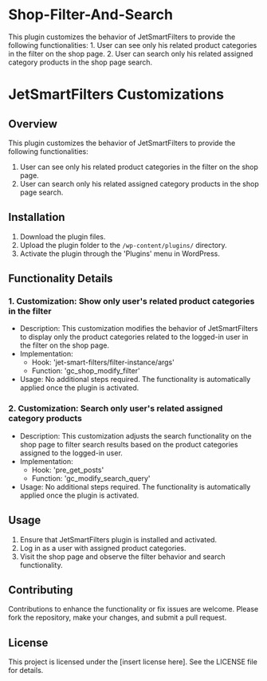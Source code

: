 # Shop-Filter-And-Search
This plugin customizes the behavior of JetSmartFilters to provide the following functionalities: 1. User can see only his related product categories in the filter on the shop page. 2. User can search only his related assigned category products in the shop page search.
# JetSmartFilters Customizations

## Overview
This plugin customizes the behavior of JetSmartFilters to provide the following functionalities:
1. User can see only his related product categories in the filter on the shop page.
2. User can search only his related assigned category products in the shop page search.

## Installation
1. Download the plugin files.
2. Upload the plugin folder to the `/wp-content/plugins/` directory.
3. Activate the plugin through the 'Plugins' menu in WordPress.

## Functionality Details

### 1. Customization: Show only user's related product categories in the filter
- Description: This customization modifies the behavior of JetSmartFilters to display only the product categories related to the logged-in user in the filter on the shop page.
- Implementation:
  - Hook: 'jet-smart-filters/filter-instance/args'
  - Function: 'gc_shop_modify_filter'
- Usage: No additional steps required. The functionality is automatically applied once the plugin is activated.

### 2. Customization: Search only user's related assigned category products
- Description: This customization adjusts the search functionality on the shop page to filter search results based on the product categories assigned to the logged-in user.
- Implementation:
  - Hook: 'pre_get_posts'
  - Function: 'gc_modify_search_query'
- Usage: No additional steps required. The functionality is automatically applied once the plugin is activated.

## Usage
1. Ensure that JetSmartFilters plugin is installed and activated.
2. Log in as a user with assigned product categories.
3. Visit the shop page and observe the filter behavior and search functionality.

## Contributing
Contributions to enhance the functionality or fix issues are welcome. Please fork the repository, make your changes, and submit a pull request.

## License
This project is licensed under the [insert license here]. See the LICENSE file for details.
